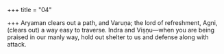 +++
title = "04"

+++
Aryaman clears out a path, and Varuṇa; the lord of refreshment, Agni,  (clears out) a way easy to traverse.
Indra and Viṣṇu—when you are being praised in our manly way, hold  out shelter to us and defense along with attack.